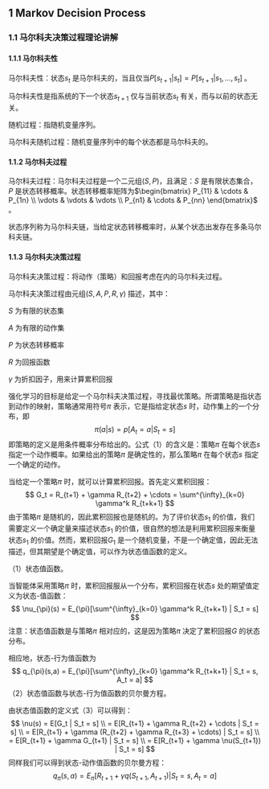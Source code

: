 <script type="text/javascript"
  src="https://cdnjs.cloudflare.com/ajax/libs/mathjax/2.7.7/MathJax.js?config=TeX-MML-AM_CHTML">
</script>

##  1 Markov Decision Process

### 1.1 马尔科夫决策过程理论讲解

#### 1.1.1 马尔科夫性

马尔科夫性：状态$s_t$ 是马尔科夫的，当且仅当$P[s_{t+1}|s_t] = P[s_{t+1}|s_1,...,s_t]$ 。

马尔科夫性是指系统的下一个状态$s_{t+1}$ 仅与当前状态$s_{t}$ 有关，而与以前的状态无关。

随机过程：指随机变量序列。

马尔科夫随机过程：随机变量序列中的每个状态都是马尔科夫的。

#### 1.1.2 马尔科夫过程

马尔科夫过程：马尔科夫过程是一个二元组$(S, P)$，且满足：$S$ 是有限状态集合，$P$ 是状态转移概率。状态转移概率矩阵为$\begin{bmatrix} P_{11} & \cdots & P_{1n} \\ \vdots & \vdots & \vdots \\ P_{n1} & \cdots & P_{nn}  \end{bmatrix}$ 。

状态序列称为马尔科夫链，当给定状态转移概率时，从某个状态出发存在多条马尔科夫链。

#### 1.1.3 马尔科夫决策过程

马尔科夫决策过程：将动作（策略）和回报考虑在内的马尔科夫过程。

马尔科夫决策过程由元组$(S, A, P, R, \gamma)$ 描述，其中：

$S$	为有限的状态集

$A$	为有限的动作集

$P$	为状态转移概率

$R$	为回报函数

$\gamma$	为折扣因子，用来计算累积回报

强化学习的目标是给定一个马尔科夫决策过程，寻找最优策略。所谓策略是指状态到动作的映射，策略通常用符号$\pi$ 表示，它是指给定状态$s$ 时，动作集上的一个分布，即
$$
\pi(a | s) = p[A_t = a|S_t = s]
$$
即策略的定义是用条件概率分布给出的。公式（$1$）的含义是：策略$\pi$ 在每个状态$s$ 指定一个动作概率。如果给出的策略$\pi$ 是确定性的，那么策略$\pi$ 在每个状态$s$ 指定一个确定的动作。

当给定一个策略$\pi$ 时，就可以计算累积回报。首先定义累积回报：
$$
G_t = R_{t+1} + \gamma R_{t+2} + \cdots = \sum^{\infty}_{k=0} \gamma^k R_{t+k+1}
$$
由于策略$\pi$ 是随机的，因此累积回报也是随机的。为了评价状态$s_1$ 的价值，我们需要定义一个确定量来描述状态$s_1$ 的价值，很自然的想法是利用累积回报来衡量状态$s_1$ 的价值。然而，累积回报$G_1$ 是一个随机变量，不是一个确定值，因此无法描述，但其期望是个确定值，可以作为状态值函数的定义。

（1）状态值函数。

当智能体采用策略$\pi$ 时，累积回报服从一个分布，累积回报在状态$s$ 处的期望值定义为状态-值函数：
$$
\nu_{\pi}(s) = E_{\pi}[\sum^{\infty}_{k=0} \gamma^k R_{t+k+1} | S_t = s]
$$
注意：状态值函数是与策略$\pi$ 相对应的，这是因为策略$\pi$ 决定了累积回报$G$ 的状态分布。

相应地，状态-行为值函数为
$$
q_{\pi}(s,a) = E_{\pi}[\sum^{\infty}_{k=0} \gamma^k R_{t+k+1} | S_t = s, A_t = a]
$$
（2）状态值函数与状态-行为值函数的贝尔曼方程。

由状态值函数的定义式（$3$）可以得到：
$$
\nu(s) = E[G_t | S_t = s] \\ 
	   = E[R_{t+1} + \gamma R_{t+2} + \cdots | S_t = s] \\
       = E[R_{t+1} + \gamma (R_{t+2} + \gamma R_{t+3} + \cdots) | S_t = s] \\
       = E[R_{t+1} + \gamma G_{t+1} | S_t = s] \\
       = E[R_{t+1} + \gamma \nu(S_{t+1}) | S_t = s]
$$
同样我们可以得到状态-动作值函数的贝尔曼方程：
$$
q_{\pi}(s, a) = E_{\pi}[R_{t+1} + \gamma q(S_{t+1},A_{t+1})|S_t = s, A_t = a]
$$
